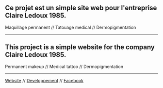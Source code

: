Ce projet est un simple site web pour l'entreprise Claire Ledoux 1985.
---
Maquillage permanent // Tatouage medical // Dermopigmentation

---

This project is a simple website for the company Claire Ledoux 1985.
---
Permanent makeup // Medical tattoo // Dermopigmentation

---

[Website](http://claireledoux1985.fr/) // 
[Developpement](https://mnicof.github.io/claire_ledoux_1985/) // 
[Facebook](https://www.facebook.com/claireledoux1985/)


